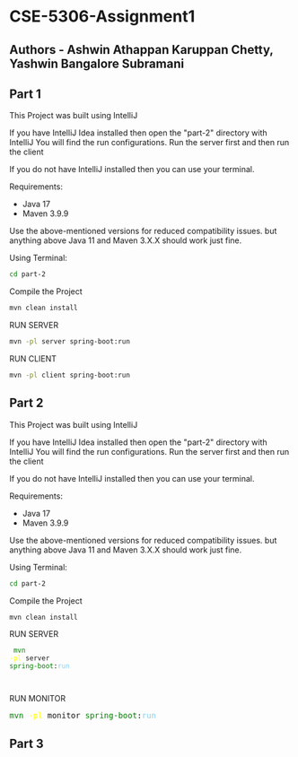 # CSE-5306-Assignment1

## Authors - Ashwin Athappan Karuppan Chetty, Yashwin Bangalore Subramani

## Part 1

This Project was built using IntelliJ

If you have IntelliJ Idea installed then open the "part-2" directory with IntelliJ
You will find the run configurations. Run the server first and then run the client

If you do not have IntelliJ installed then you can use your terminal.

Requirements:

* Java 17
* Maven 3.9.9

Use the above-mentioned versions for reduced compatibility issues. but anything above Java 11 and Maven 3.X.X should work just fine.

Using Terminal:

```bash
cd part-2
```

Compile the Project

```bash
mvn clean install
```

RUN SERVER

```bash
mvn -pl server spring-boot:run
```

RUN CLIENT

```bash
mvn -pl client spring-boot:run
```

## Part 2

This Project was built using IntelliJ

If you have IntelliJ Idea installed then open the "part-2" directory with IntelliJ
You will find the run configurations. Run the server first and then run the client

If you do not have IntelliJ installed then you can use your terminal.

Requirements:

* Java 17
* Maven 3.9.9

Use the above-mentioned versions for reduced compatibility issues. but anything above Java 11 and Maven 3.X.X should work just fine.

Using Terminal:

```bash
cd part-2
```

Compile the Project

```bash
mvn clean install
```

RUN SERVER
<code>
    <pre>
    <font color="green">mvn</font> <font color="yellow">-pl</font> server <font color="green">spring-boot</font>:<font color="skyblue">run</font>
    </pre>
</code>

RUN MONITOR

<pre>
<font color="green">mvn</font> <font color="yellow">-pl</font> monitor <font color="green">spring-boot</font>:<font color="skyblue">run</font>
</pre>

## Part 3
